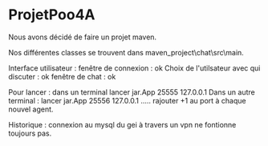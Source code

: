 # ProjetPoo4A


Nous avons décidé de faire un projet maven.


Nos différentes classes se trouvent dans maven_project\chat\src\main.

Interface utilisateur :
  fenêtre de connexion : ok
  Choix de l'utilsateur avec qui discuter : ok
  fenêtre de chat : ok 
  
 Pour lancer : dans un terminal lancer jar.App 25555 127.0.0.1
 Dans un autre terminal : lancer jar.App 25556 127.0.0.1
 ..... rajouter +1 au port à chaque nouvel agent.
  
  
Historique : connexion au mysql du gei à travers un vpn ne fontionne toujours pas.
